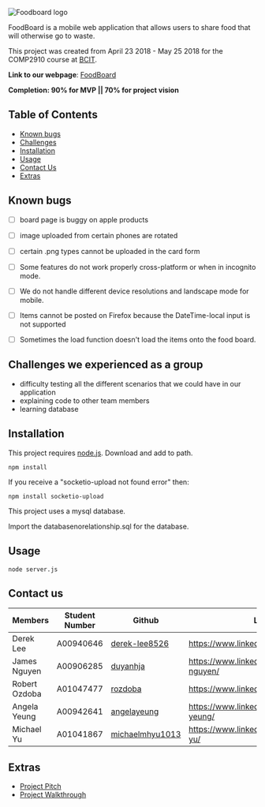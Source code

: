 ![Foodboard logo](https://i.imgur.com/YZb5agj.png)

FoodBoard is a mobile web application that allows users to share food that will otherwise go to waste. 

This project was created from April 23 2018 - May 25 2018 for the COMP2910 course at [BCIT](https://www.bcit.ca/).

**Link to our webpage**: [FoodBoard](http://foodboard.ca)

**Completion: 90% for MVP || 70% for project vision** 


## Table of Contents
* [Known bugs](#known-bugs)
* [Challenges](#challenges)
* [Installation](#installation)
* [Usage](#usage)
* [Contact Us](#Contact-us)
* [Extras](#extras)

<a id="known-bugs"></a>
## Known bugs
- [ ] board page is buggy on apple products
- [ ] image uploaded from certain phones are rotated
- [ ] certain .png types cannot be uploaded in the card form
- [ ] Some features do not work properly cross-platform or when in incognito mode.
- [ ] We do not handle different device resolutions and landscape mode for mobile. 
- [ ] Items cannot be posted on Firefox because the DateTime-local input is not supported
- [ ] Sometimes the load function doesn't load the items onto the food board. 


<a id="challenges"></a>
## Challenges we experienced as a group
* difficulty testing all the different scenarios that we could have in our application
* explaining code to other team members
* learning database

<a id="installation"></a>
## Installation
This project requires [node.js](https://nodejs.org/en/download/). Download and add to path.
```
npm install
```
If you receive a "socketio-upload not found error" then:
```
npm install socketio-upload
```

This project uses a mysql database. 

Import the databasenorelationship.sql for the database. 

<a id="usage"></a>
## Usage
```
node server.js
```

<a id="Contact-us"></a>
## Contact us 
| Members | Student Number | Github | LinkedIn |
 --------|-----------------|--------|----------
| Derek Lee | A00940646 | [derek-lee8526](https://github.com/derek-lee8526) | https://www.linkedin.com/in/dereklee8526/|
| James Nguyen | A00906285 | [duyanhja](https://github.com/duyanhja) | https://www.linkedin.com/in/james-da-nguyen/|
| Robert Ozdoba|A01047477| [rozdoba](https://github.com/rozdoba) | https://www.linkedin.com/in/robertozdoba|
|Angela Yeung | A00942641| [angelayeung](https://github.com/AngelaYeung) | https://www.linkedin.com/in/angela-sy-yeung/ |
| Michael Yu | A01041867| [michaelmhyu1013](https://github.com/michaelmhyu1013) | https://www.linkedin.com/in/michael-mh-yu/| 

<a id="extras"></a>
## Extras
* [Project Pitch](https://youtu.be/9IqOjB07PRo)
* [Project Walkthrough](https://www.youtube.com/watch?v=qvdmC-RovnU&t=42s)

